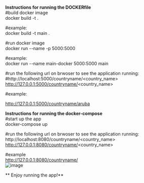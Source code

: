 **Instructions for running the DOCKERfile**    
#build docker image  
docker build -t <name> .    

#example:  
docker build -t main .    

#run docker image  
docker run --name <name> -p 5000:5000 <tagname>    

#example:  
docker run --name main-docker 5000:5000 main    

#run the following url on brwoser to see the application running:
#http://localhost:5000/countryname/<country_name>
http://127.0.0.1:5000/countryname/<country_name>    

#example:

http://127.0.0.1:5000/countryname/aruba    


**Instructions for running the docker-compose**   
#start up the app  
docker-compose up    

#run the following url on brwoser to see the application running:   
http://localhost:8080/countryname/<country_name>  
http://127.0.0.1:8080/countryname/<country_name>    

#example  
http://127.0.0.1:8080/countryname/<aruba>    
![image](https://user-images.githubusercontent.com/82150368/115160313-4bb07880-a0a0-11eb-9820-d8347a75aaca.png)

  
 ** Enjoy running the app!**
